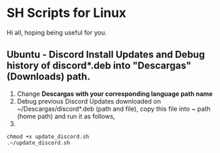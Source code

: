 # SH Scripts for Linux

Hi all, hoping being useful for you.

## Ubuntu - Discord Install Updates and Debug history of discord*.deb into "Descargas" (Downloads) path.
1. Change **Descargas with your corresponding language path name**
2. Debug previous Discord Updates downloaded on ~/Descargas/discord*.deb (path and file), copy this file into ~ path (home path) and run it as follows,
3. 
```
chmod +x update_discord.sh
.~/update_discord.sh
```
